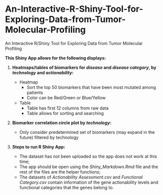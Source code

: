 # An-Interactive-R-Shiny-Tool-for-Exploring-Data-from-Tumor-Molecular-Profiling
An Interactive R/Shiny Tool for Exploring Data from Tumor Molecular Profiling

**This Shiny App allows for the following displays:**

1. **Heatmaps/tables of biomarkers for _disease_ and _disease category_, by _technology_ and _actionability_:** 
    * Heatmap
        + Sort the top 50 biomarkers that have been most mutated among patients
        + Color can be Red/Green or Blue/Yellow
    * Table
        + Table has first 12 columns from raw data
        + Table allows for sorting and searching
  
2. **Biomarker correlation circle plot by _technology_:**
    * Only consider predetermined set of biomarkers (may expand in the future) filtered by technology
    
3. **Steps to run R Shiny App:**
    * The dataset has not been uploaded so the app does not work at this time;
    * The app should be open using the _Shiny_Markdown.Rmd_ file and the rest of the files are the helper functions;
    * The datasets of _Actionability Assessment.csv_ and _Functional Category.csv_ contain information of the gene actionability levels and functional categories that the genes belong to.

